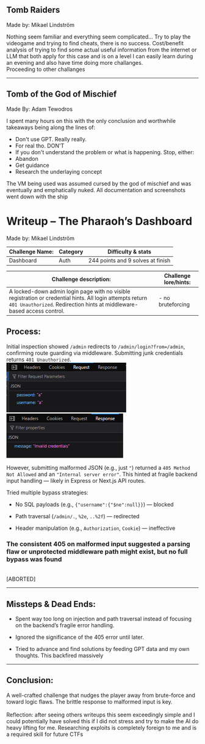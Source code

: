 ## **Tomb Raiders**
Made by: Mikael Lindström
  
Nothing seem familiar and everything seem complicated... Try to play the videogame and trying to find cheats, there is no success. Cost/benefit analysis of trying to find some actual useful information from the internet or LLM that both apply for this case and is on a level I can easily learn during an evening and also have time doing more challanges.  
Proceeding to other challanges  


* * *

## **Tomb of the God of Mischief**
Made By: Adam Tewodros
  
I spent many hours on this with the only conclusion and worthwhile takeaways being along the lines of:

- Don't use GPT. Really really.
- For real tho. DON'T
- If you don't understand the problem or what is happening. Stop, either:
- Abandon
- Get guidance
- Research the underlaying concept

The VM being used was assumed cursed by the god of mischief and was eventually and emphatically nuked. All documentation and screenshots went down with the ship

# Writeup – The Pharaoh’s Dashboard
Made by: Mikael Lindström

| Challenge Name: | Category | Difficulty & stats |
| --- | --- | --- |
| Dashboard | Auth | 244 points and 9 solves at finish |

| Challenge description: | Challenge lore/hints: |
| --- | --- |
| A locked-down admin login page with no visible registration or credential hints. All login attempts return `401 Unauthorized`. Redirection hints at middleware-based access control. | \- no bruteforcing |

## Process:

Initial inspection showed `/admin` redirects to `/admin/login?from=/admin`, confirming route guarding via middleware. Submitting junk credentials returns `401 Unauthorized`.  
![2a09d42a629e54190098a8a72732dfa3.png](../_resources/2a09d42a629e54190098a8a72732dfa3.png)![c8785dbd6df03213705d115c1e387ede.png](../_resources/c8785dbd6df03213705d115c1e387ede.png)

However, submitting malformed JSON (e.g., just `"`) returned a `405 Method Not Allowed` and an `"Internal server error"`. This hinted at fragile backend input handling — likely in Express or Next.js API routes.

Tried multiple bypass strategies:

- No SQL payloads (e.g., `{"username":{"$ne":null}}`) — blocked
    
- Path traversal (`/admin/.`, `%2e`, `..%2f`) — redirected
    
- Header manipulation (e.g., `Authorization`, `Cookie`) — ineffective
    

### The consistent 405 on malformed input suggested a parsing flaw or unprotected middleware path might exist, but no full bypass was found   
<br/>\[ABORTED\]

* * *

## Missteps & Dead Ends:

- Spent way too long on injection and path traversal instead of focusing on the backend’s fragile error handling.
    
- Ignored the significance of the 405 error until later.
    
- Tried to advance and find solutions by feeding GPT data and my own thoughts. This backfired massively
    

* * *

## Conclusion:

A well-crafted challenge that nudges the player away from brute-force and toward logic flaws. The brittle response to malformed input is key.   
<br/>Reflection: after seeing others writeups this seem exceedingly simple and I could potentially have solved this if I did not stress and try to make the AI do heavy lifting for me. Researching exploits is completely foreign to me and is a required skill for future CTFs

&nbsp;
